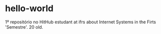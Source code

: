 # hello-world
1º repositório no HitHub
estudant at ifrs about Internet Systems in the Firts 'Semestre'.
20 old.
